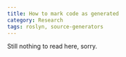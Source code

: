 ```yaml
---
title: How to mark code as generated
category: Research
tags: roslyn, source-generators
---
```

Still nothing to read here, sorry.
